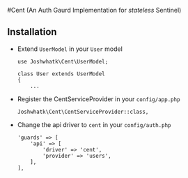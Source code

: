 #Cent (An Auth Gaurd Implementation for *stateless* Sentinel)

## Installation

- Extend `UserModel` in your `User` model

    ```
    use Joshwhatk\Cent\UserModel;

    class User extends UserModel
    {
        ...
    ```

- Register the CentServiceProvider in your `config/app.php`

    ```
    Joshwhatk\Cent\CentServiceProvider::class,
    ```

- Change the api driver to `cent` in your `config/auth.php`

    ```
    'guards' => [
        'api' => [
            'driver' => 'cent',
            'provider' => 'users',
        ],
    ],
    ```